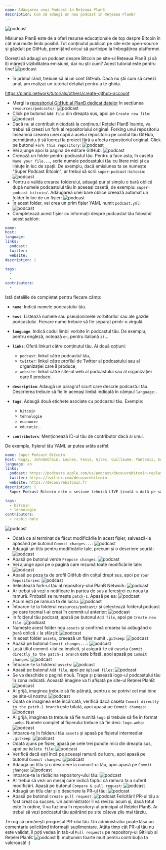 ```yaml
---
name: Adăugarea unui Podcast în Rețeaua PlanB
description: Cum să adaugi un nou podcast în Rețeaua PlanB?
---
```

![podcast](assets/cover.webp)

Misiunea PlanB este de a oferi resurse educaționale de top despre Bitcoin în cât mai multe limbi posibil. Tot conținutul publicat pe site este open-source și găzduit pe GitHub, permițând oricui să participe la îmbogățirea platformei.

Dorești să adaugi un podcast despre Bitcoin pe site-ul Rețeaua PlanB și să îți mărești vizibilitatea emisiunii, dar nu știi cum? Acest tutorial este pentru tine!
![podcast](assets/01.webp)
- În primul rând, trebuie să ai un cont GitHub. Dacă nu știi cum să creezi unul, am realizat un tutorial detaliat pentru a te ghida.

https://planb.network/tutorials/others/create-github-account


- Mergi la [repositoriul GitHub al PlanB dedicat datelor](https://github.com/DecouvreBitcoin/sovereign-university-data/tree/dev/resources/podcasts) în secțiunea `resources/podcasts/`:
![podcast](assets/02.webp)
- Click pe butonul `Add file` din dreapta sus, apoi pe `Create new file`:
![podcast](assets/03.webp)
- Dacă nu ai contribuit niciodată la conținutul Rețelei PlanB înainte, va trebui să creezi un fork al repositoriului original. Forking unui repositoriu înseamnă crearea unei copii a acelui repositoriu pe contul tău GitHub, permițându-ți să lucrezi la proiect fără a afecta repositoriul original. Click pe butonul `Fork this repository`:
![podcast](assets/04.webp)
- Vei ajunge apoi la pagina de editare GitHub:
![podcast](assets/05.webp)
- Creează un folder pentru podcastul tău. Pentru a face asta, în caseta `Name your file...`, scrie numele podcastului tău cu litere mici și cu liniuțe în loc de spații. De exemplu, dacă emisiunea ta se numește "Super Podcast Bitcoin", ar trebui să scrii `super-podcast-bitcoin`:
![podcast](assets/06.webp)
- Pentru a valida crearea folderului, adaugă pur și simplu o bară oblică după numele podcastului tău în aceeași casetă, de exemplu: `super-podcast-bitcoin/`. Adăugarea unei bare oblice creează automat un folder în loc de un fișier:
![podcast](assets/07.webp)
- În acest folder, vei crea un prim fișier YAML numit `podcast.yml`:
![podcast](assets/08.webp)
- Completează acest fișier cu informații despre podcastul tău folosind acest șablon:

```yaml
name: 
host: 
language: 
links:
  podcast: 
  twitter: 
  website: 
description: |
  
tags:
  - 
  - 
contributors:
  - 
```

Iată detaliile de completat pentru fiecare câmp:

- **`name`**: Indică numele podcastului tău.
- **`host`**: Listează numele sau pseudonimele vorbitorilor sau ale gazdei podcastului. Fiecare nume trebuie să fie separat printr-o virgulă.
- **`language`**: Indică codul limbii vorbite în podcastul tău. De exemplu, pentru engleză, notează `en`, pentru italiană `it`...

- **`links`**: Oferă linkuri către conținutul tău. Ai două opțiuni:
	- `podcast`: linkul către podcastul tău,
	- `twitter`: linkul către profilul de Twitter al podcastului sau al organizației care îl produce,
	- `website`: linkul către site-ul web al podcastului sau al organizației care îl produce.
- **`description`**: Adaugă un paragraf scurt care descrie podcastul tău. Descrierea trebuie să fie în aceeași limbă indicată în câmpul `language:`.
- **`tags`**: Adaugă două etichete asociate cu podcastul tău. Exemple:
    - `bitcoin`
    - `tehnologie`
    - `economie`
    - `educație`...

- **`contributors`**: Menționează ID-ul tău de contributor dacă ai unul.

De exemplu, fișierul tău YAML ar putea arăta astfel:

```yaml
name: Super Podcast Bitcoin
host: Rogzy, JohnOnChain, Lounes, Fanis, Ajlex, Guillaume, Pantamis, Sosthene, Loic
language: en
links:
  podcast: https://podcasts.apple.com/us/podcast/decouvrebitcoin-replay/id1693844092
  twitter: https://twitter.com/decouvrebitcoin
  website: https://decouvrebitcoin.fr
description: |
  Super Podcast Bitcoin este o sesiune tehnică LIVE ținută o dată pe săptămână pe Twitter pentru a explora în profunzime protocolul Bitcoin, soluțiile de layer two și toate lucrurile care ne uimesc. Gazdele noastre Lounes, Pantamis, Loïc și Sosthene vor răspunde întrebărilor tale și vor oferi cel mai tehnic spectacol despre Bitcoin din lume.

tags:
  - bitcoin
  - tehnologie
contributors:
  - rabbit-hole
```

![podcast](assets/09.webp)

- Odată ce ai terminat de făcut modificările în acest fișier, salvează-le apăsând pe butonul `Commit changes...`:
![podcast](assets/10.webp)
- Adaugă un titlu pentru modificările tale, precum și o descriere scurtă:
![podcast](assets/11.webp)
- Apasă pe butonul verde `Propose changes`:
![podcast](assets/12.webp)
- Vei ajunge apoi pe o pagină care rezumă toate modificările tale:
![podcast](assets/13.webp)
- Apasă pe poza ta de profil GitHub din colțul drept sus, apoi pe `Your Repositories`:
![podcast](assets/14.webp)
- Selectează fork-ul tău al repository-ului PlanB Network:
![podcast](assets/15.webp)
- Ar trebui să vezi o notificare în partea de sus a ferestrei cu noua ta ramură. Probabil se numește `patch-1`. Apasă pe ea:
![podcast](assets/16.webp)
- Acum ești pe ramura ta de lucru:
![podcast](assets/17.webp)
- Întoarce-te la folderul `resources/podcast/` și selectează folderul podcast pe care tocmai l-ai creat în commit-ul anterior: ![podcast](assets/18.webp)
- În folderul tău podcast, apasă pe butonul `Add file`, apoi pe `Create new file`:
![podcast](assets/19.webp)
- Numește acest folder nou `assets` și confirmă crearea lui adăugând o bară oblică `/` la sfârșit:
![podcast](assets/20.webp)
- În acest folder `assets`, creează un fișier numit `.gitkeep`:
![podcast](assets/21.webp)
- Apasă pe butonul `Commit changes...`:
![podcast](assets/22.webp)
- Lasă titlul commit-ului ca implicit, și asigură-te că caseta `Commit directly to the patch-1 branch` este bifată, apoi apasă pe `Commit changes`:
![podcast](assets/23.webp)
- Întoarce-te la folderul `assets`:
![podcast](assets/24.webp)
- Apasă pe butonul `Add file`, apoi pe `Upload files`:
![podcast](assets/25.webp)
- Se va deschide o pagină nouă. Trage și plasează logo-ul podcastului tău în zona indicată. Această imagine va fi afișată pe site-ul Rețelei PlanB: ![podcast](assets/26.webp)
- Ai grijă, imaginea trebuie să fie pătrată, pentru a se potrivi cel mai bine pe site-ul nostru: ![podcast](assets/27.webp)
- Odată ce imaginea este încărcată, verifică dacă caseta `Commit directly to the patch-1 branch` este bifată, apoi apasă pe `Commit changes`: ![podcast](assets/28.webp)
- Ai grijă, imaginea ta trebuie să fie numită `logo` și trebuie să fie în format `.webp`. Numele complet al fișierului trebuie să fie deci: `logo.webp`: ![podcast](assets/29.webp)
- Întoarce-te în folderul tău `assets` și apasă pe fișierul intermediar `.gitkeep`: ![podcast](assets/30.webp)
- Odată ajuns pe fișier, apasă pe cele trei puncte mici din dreapta sus, apoi pe `Delete file`: ![podcast](assets/31.webp)
- Verifică dacă ești încă pe aceeași ramură de lucru, apoi apasă pe butonul `Commit changes`: ![podcast](assets/32.webp)
- Adaugă un titlu și o descriere la commit-ul tău, apoi apasă pe `Commit changes`: ![podcast](assets/33.webp)
- Întoarce-te la rădăcina repository-ului tău: ![podcast](assets/34.webp)
- Ar trebui să vezi un mesaj care indică faptul că ramura ta a suferit modificări. Apasă pe butonul `Compare & pull request`: ![podcast](assets/35.webp)
- Adaugă un titlu clar și o descriere la PR-ul tău: ![podcast](assets/36.webp)
- Apasă pe butonul `Create pull request`: ![podcast](assets/37.webp)
Felicitări! PR-ul tău a fost creat cu succes. Un administrator îl va revizui acum și, dacă totul este în ordine, îl va fuziona în repository-ul principal al Rețelei PlanB. Ar trebui să vezi podcastul tău apărând pe site câteva zile mai târziu.

Te rog să urmărești progresul PR-ului tău. Un administrator poate lăsa un comentariu solicitând informații suplimentare. Atâta timp cât PR-ul tău nu este validat, îl poți vedea în tab-ul `Pull requests` pe repository-ul GitHub al Rețelei PlanB: ![podcast](assets/38.webp)
Îți mulțumim foarte mult pentru contribuția ta valoroasă! :)
